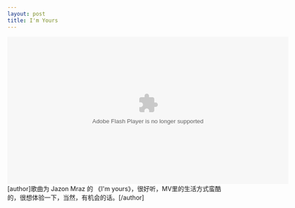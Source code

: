```yaml
---
layout: post
title: I'm Yours
---
```


<embed src="http://player.yinyuetai.com/video/player/3448/v_0.swf" quality="high" width="637" height="334" align="middle"  allowScriptAccess="sameDomain" allowfullscreen="true" type="application/x-shockwave-flash"></embed>
[author]歌曲为 Jazon Mraz 的 《I'm yours》，很好听，MV里的生活方式蛮酷的，很想体验一下，当然，有机会的话。[/author]